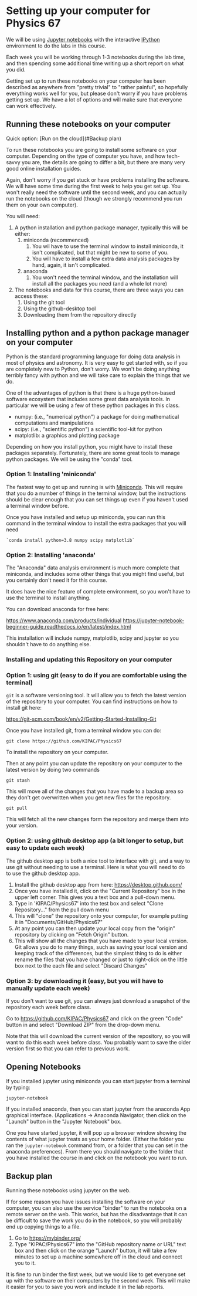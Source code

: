# Setting up your computer for Physics 67

We will be using [Jupyter notebooks](https://jupyter.org/) with the interactive [IPython](http://ipython.org/) environment to do the labs in this course.

Each week you will be working through 1-3 notebooks during the lab time, and then spending some additional time writing up a short report on what you did.

Getting set up to run these notebooks on your computer has been described as anywhere from "pretty trivial" to "rather painful", so hopefully everything works well for you, but please don't worry if you have problems getting set up.  We have a lot of options and will make sure that everyone can work effectively.


## Running these notebooks on your computer

Quick option:  [Run on the cloud](#Backup plan)

To run these notebooks you are going to install some software on your computer.  Depending on the type of computer you have, and how tech-savvy you are, the details are going to differ a bit, but there are many very good online installation guides.

Again, don't worry if you get stuck or have problems installing the software.  We will have some time during the first week to help you get set up.  You won't really need the software until the second week, and you can actually run the notebooks on the cloud (though we strongly recommend you run them on your own computer).

You will need:

1. A python installation and python package manager, typically this will be either:
   1. miniconda (recommenced)
	  1. You wil have to use the terminal window to install miniconda, it isn't complicated, but that might be new to some of you.
	  2. You will have to install a few extra data analysis packages by hand, again, it isn't complicated.
   2. anaconda
	  1. You won't need the terminal window, and the installation will install all the packages you need (and a whole lot more)	
2. The notebooks and data for this course, there are three ways you can access these:
   1. Using the git tool
   2. Using the github-desktop tool
   3. Downloading them from the repository directly



## Installing python and a python package manager on your computer

Python is the standard programming language for doing data analysis in most of physics and astronomy.  It is very easy to get started with, so if you are completely new to Python, don't worry.  We won't be doing anything terribly fancy with python and we will take care to explain the things that we do.

One of the advantages of python is that there is a huge python-based software ecosystem that includes some great data analysis tools.  In particular we will
be using a few of these python packages in this class.

- numpy: (i.e., "numerical python") a package for doing mathematical computations and manipulations
- scipy: (i.e., "scientific python") a scientific tool-kit for python
- matplotlib: a graphics and plotting package

Depending on how you install python, you might have to install these packages separately.  Fortunately, there are some great tools to manage python packages.  We will be using the "conda" tool.


### Option 1:  Installing 'miniconda'

The fastest way to get up and running is with [Miniconda](https://conda.io/en/latest/miniconda.html).
This will require that you do a number of things in the terminal window, but the instructions should be clear enough that you can set things up even if you haven't used a terminal window before.

Once you have installed and setup up miniconda, you can run this command in the terminal window to install the extra packages that you will need

	`conda install python=3.8 numpy scipy matplotlib` 


### Option 2: Installing 'anaconda'

The "Anaconda" data analysis environment is much more complete that miniconda, and includes some other things that you might find useful, but you certainly don't need it for this course.

It does have the nice feature of complete environment, so you won't have to use the terminal to install anything.

You can download anaconda for free here:

https://www.anaconda.com/products/individual
https://jupyter-notebook-beginner-guide.readthedocs.io/en/latest/index.html

This installation will include numpy, matplotlib, scipy and jupyter so you shouldn't have to do anything else.


### Installing and updating this Repository on your computer

### Option 1: using git (easy to do if you are comfortable using the terminal)

`git` is a software versioning tool.  It will allow you to fetch the latest version of the repository to your computer.
You can find instructions on how to install git here:

https://git-scm.com/book/en/v2/Getting-Started-Installing-Git

Once you have installed git, from a terminal window you can do:

`git clone https://github.com/KIPAC/Physics67`

To install the repository on your computer.

Then at any point you can update the repository on your computer to the latest version by doing two commands

`git stash`

This will move all of the changes that you have made to a backup area so they don't get overwritten when you get new files
for the repository.

`git pull`

This will fetch all the new changes form the repository and merge them into your version.


### Option 2: using github desktop app (a bit longer to setup, but easy to update each week)

The github desktop app is both a nice tool to interface with git, and a way to use git without needing to use a terminal.  Here is what you will need to do to use the github desktop app.

1. Install the github desktop app from here: https://desktop.github.com/
2. Once you have installed it, click on the "Current Repository" box in the upper left corner.  This gives you a text box and a pull-down menu. 
3. Type in 'KIPAC/Physics67' into the test box and select "Clone Repository..." from the pull down menu
4. This will "clone" the repository onto your computer, for example putting it in "Documents/GitHub/Physics67"
5. At any point you can then update your local copy from the "origin" repository by clicking on "Fetch Origin" button.
6. This will show all the changes that you have made to your local version.  Git allows you do to many things, such as saving your local version and keeping track of the differences, but the simplest thing to do is either rename the files that you have changed or just to right-click on the little box next to the each file and select "Discard Changes"


### Option 3: by downloading it (easy, but you will have to manually update each week)

If you don't want to use git, you can always just download a snapshot of the repository each week before class.

Go to https://github.com/KIPAC/Physics67 and click on the green "Code" button in and select "Download ZIP" from the drop-down menu.

Note that this will download the current version of the repository, so you will want to do this each week before class.  You probably want to save the older version first so that you can refer to previous work.


## Opening Notebooks

If you installed jupyter using miniconda you can start jupyter from a terminal by typing:

`jupyter-notebook`

If you installed anaconda, then you can start jupyter from the anaconda App graphical interface.  (Applications -> Anaconda Navigator, then click on the "Launch" button in the "Jupyter Notebook" box.

One you have started jupyter, it will pop up a browser window showing the contents of what jupyter treats as your home folder.  (Either the folder you ran the `jupyter-notebook` command from, or a folder that you can set in the anaconda preferences).  From there you should navigate to the folder that you have installed the course in and click on the notebook you want to run.


## Backup plan

Running these notebooks using jupyter on the web. 

If for some reason you have issues installing the software on your computer, you can also use the service "binder" to run the notebooks on a remote server on the web.  This works, but has the disadvantage that it can be difficult to save the work you do in the notebook, so you will probably end up copying things to
a file.

1. Go to https://mybinder.org/
2. Type "KIPAC/Physics67" into the "GitHub repository name or URL" text box and then click on the orange "Launch" button, it will take a few minutes to set up a machine somewhere off in the cloud and connect you to it. 

It is fine to run binder the first week, but we would like to get everyone set up with the software on their computers by the second week.  This will make it easier for you to save you work and include it in the lab reports.


<!--  LocalWords:  Jupyter IPython miniconda github-desktop numpy
 -->
<!--  LocalWords:  scipy matplotlib github
 -->
